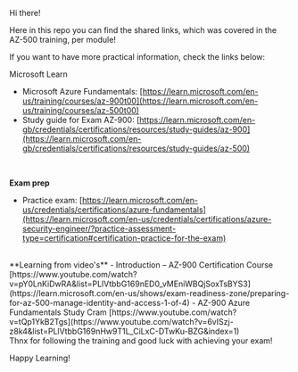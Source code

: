 Hi there!

Here in this repo you can find the shared links, which was covered in the AZ-500 training, per module!

If you want to have more practical information, check the links below:
<br>

Microsoft Learn
- Microsoft Azure Fundamentals: [https://learn.microsoft.com/en-us/training/courses/az-900t00](https://learn.microsoft.com/en-us/training/courses/az-500t00)
- Study guide for Exam AZ-900: [https://learn.microsoft.com/en-gb/credentials/certifications/resources/study-guides/az-900](https://learn.microsoft.com/en-gb/credentials/certifications/resources/study-guides/az-500)
<br>

**Exam prep**
- Practice exam: [https://learn.microsoft.com/en-us/credentials/certifications/azure-fundamentals](https://learn.microsoft.com/en-us/credentials/certifications/azure-security-engineer/?practice-assessment-type=certification#certification-practice-for-the-exam)

<br>
**Learning from video's**
- Introduction – AZ-900 Certification Course [https://www.youtube.com/watch?v=pY0LnKiDwRA&list=PLlVtbbG169nED0_vMEniWBQjSoxTsBYS3](https://learn.microsoft.com/en-us/shows/exam-readiness-zone/preparing-for-az-500-manage-identity-and-access-1-of-4)
- AZ-900 Azure Fundamentals Study Cram [https://www.youtube.com/watch?v=tQp1YkB2Tgs](https://www.youtube.com/watch?v=6vISzj-z8k4&list=PLlVtbbG169nHw9T1L_CiLxC-DTwKu-BZG&index=1)

<br>
Thnx for following the training and good luck with achieving your exam!

Happy Learning!
